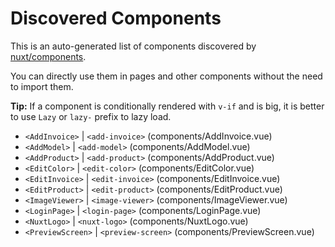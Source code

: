 # Discovered Components

This is an auto-generated list of components discovered by [nuxt/components](https://github.com/nuxt/components).

You can directly use them in pages and other components without the need to import them.

**Tip:** If a component is conditionally rendered with `v-if` and is big, it is better to use `Lazy` or `lazy-` prefix to lazy load.

- `<AddInvoice>` | `<add-invoice>` (components/AddInvoice.vue)
- `<AddModel>` | `<add-model>` (components/AddModel.vue)
- `<AddProduct>` | `<add-product>` (components/AddProduct.vue)
- `<EditColor>` | `<edit-color>` (components/EditColor.vue)
- `<EditInvoice>` | `<edit-invoice>` (components/EditInvoice.vue)
- `<EditProduct>` | `<edit-product>` (components/EditProduct.vue)
- `<ImageViewer>` | `<image-viewer>` (components/ImageViewer.vue)
- `<LoginPage>` | `<login-page>` (components/LoginPage.vue)
- `<NuxtLogo>` | `<nuxt-logo>` (components/NuxtLogo.vue)
- `<PreviewScreen>` | `<preview-screen>` (components/PreviewScreen.vue)
